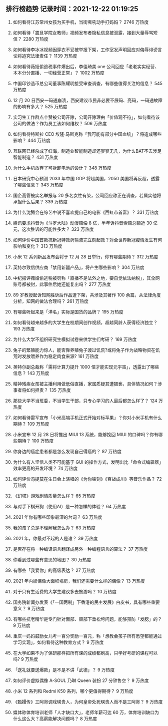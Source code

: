 
## 排行榜趋势 记录时间：2021-12-22 01:19:25
  
  1. 如何看待江苏常州女孩为买手机，当街嘶吼动手打妈妈？ 2746 万热度
    
  2. 如何看待「震旦学院女教师」视频发布者隐私信息被泄露，接到大量辱骂短信？ 2280 万热度
    
  3. 如何看待李冰冰视频因穿衣不妥被举报下架，工作室发声明回应对侮辱诽谤言论将追究法律责任？ 1139 万热度
    
  4. 如何看待薇娅偷逃税事件爆出后，李佳琦美 one 公司回应「老老实实经营、本本分分直播、一切经营正常」？ 1002 万热度
    
  5. 中国印钞造币总公司董事陈耀明接受审查调查，有哪些值得关注的信息？ 545 万热度
    
  6. 12 月 20 日西安一码通崩溃，西安建议市民非必要不展码、亮码，一码通故障的影响有多大？ 525 万热度
    
  7. 实习生工作群点个赞被公司开除，公司开除理由「价值观不符」，如何看待该公司的做法？作为员工该如何维权？ 506 万热度
    
  8. 如何看待特斯拉 CEO 埃隆·马斯克称「我可能有部分中国血统」？将造成哪些影响？ 444 万热度
    
  9. 互联网已经杀成了红海，制造业智能制造却还寥寥无几，为什么BAT不去涉足智能制造？ 431 万热度
    
  10. 为什么手机放弃了可拆卸电池的设计？ 348 万热度
    
  11. 日本研究中心预测 2033 年中国 GDP 将超美国，2050 美国将再反超，透露了哪些信息？ 343 万热度
    
  12. 国企高管被实名举报与 20 多名女性有染，公司回应称正在调查，若属实他将承担什么后果？ 339 万热度
    
  13. 为什么沈腾会在综艺中说不喜欢提自己的电影《西虹市首富》？ 331 万热度
    
  14. 腾讯要求抖音为《斗罗大陆》动漫赔偿 8 亿，半年诉抖音索赔总额近 30 亿元，这次胜诉的可能性多大？ 323 万热度
    
  15. 如何评价中国首款抗新冠特效药输液完立刻起效？对全世界新冠疫情发生有何影响和变化？ 313 万热度
    
  16. 小米 12 系列新品发布会将于 12 月 28 日举行，你有哪些期待？ 312 万热度
    
  17. 英特尔致信供应商「禁用新疆产品」，将产生哪些影响？ 304 万热度
    
  18. 中纪报评薇娅偷逃税被罚称「直播不是法外之地，要自觉依法纳税」，其全网账号都被封，此事件后她还能复出吗？ 277 万热度
    
  19. 89 岁教授起诉知网胜诉后作品遭下架，共涉及其著作 100 余篇，从法律角度分析，知网的做法合理吗？ 261 万热度
    
  20. 有哪些听起来是「洋名」实际是国货的品牌？ 195 万热度
    
  21. 如何看待越来越多的大学生在校期间创作视频，超越同龄人获得经济独立？ 193 万热度
    
  22. 为什么大学不组织研究生模拟试卷来供学生们考研？ 169 万热度
    
  23. 兔子的繁殖能力惊人，能否靠养殖兔子渡过饥荒?或将兔子作为战略物资在饥荒时发放喂养作为稳定肉食来源? 161 万热度
    
  24. 英特尔副总裁称「需将计算力提升 1000 倍才能实现元宇宙」，透露出了哪些信息？ 143 万热度
    
  25. 精神残疾女孩被主播利用做低俗直播，家属质疑其遭猥亵，具体情况如何？涉事者将如何担责？ 135 万热度
    
  26. 那些大学不当班委，不当学生干部，只专心学习的人最后都怎么样了？ 124 万热度
    
  27. 如何看待雷军宣布「小米高端手机正式开始对标苹果」？你对小米手机有什么期待？ 109 万热度
    
  28. 小米宣布 12 月 28 日将推出 MIUI 13 系统，能够挽回 MIUI 的口碑吗？你有哪些期待？ 100 万热度
    
  29. 你身边的癌症患者都是怎么发现自己得癌的？ 87 万热度
    
  30. 为什么有人坚信人类不可能基于 GUI 的操作方式，发明出比「命令式编辑器」效率更高的开发环境？ 74 万热度
    
  31. 如何评价冯提莫在生日会上演唱的《为你铭刻》《百战成川》等音乐作品？ 72 万热度
    
  32. 《幻塔》游戏剧情质量怎么样？ 65 万热度
    
  33. 与对手下棋开狗（使用AI）是一种怎样的体验？ 64 万热度
    
  34. 2021 年你有哪些印象最深的台词？ 63 万热度
    
  35. 我的孩子总是不理解我怎么办？ 63 万热度
    
  36. 2021 年，你最对不起的人是谁？ 39 万热度
    
  37. 是否存在将一种编译语言翻译成另外一种编程语言的算法？ 37 万热度
    
  38. 你看到过哪些有意思的地图？ 30 万热度
    
  39. 有哪些「我爱你」的高级表达？ 27 万热度
    
  40. 2021 年内娱偶像大面积塌房，我们还需要什么样的偶像？ 13 万热度
    
  41. 对于只有生活费的大学生建议多去旅游吗？ 10 万热度
    
  42. 国务院新闻办发表《「一国两制」下香港的民主发展》白皮书，具有哪些重要意义？ 9 万热度
    
  43. 有哪些抗老精华是专门针对面部、颈部下垂松垮问题，能够预防「发腮」的？ 9 万热度
    
  44. 重庆一妈妈鼓励女儿考一百分奖励一百元，称「想教会孩子所有愿望都能通过学习实现」，如何看待这种教育方式？ 9 万热度
    
  45. 在大学如果不为了保研那样把所有课的成绩都刷高，只学好考研的课程可以吗? 9 万热度
    
  46. 「送礼就要送爆款」是不是不讲「武德」？ 9 万热度
    
  47. 如何评价虚拟偶像 A-SOUL 乃琳 Queen 装扮 27 分钟售空？ 9 万热度
    
  48. 小米 12 系列和 Redmi K50 系列，哪个更值得期待？ 9 万热度
    
  49. 《甄嬛传》三阿哥调戏瑛贵人，为何皇帝处死瑛贵人而不是三阿哥？ 9 万热度
    
  50. 媒体称体育培训老师「人才缺口大」，老师年薪可达 60 万，体育培训缺口为什么这么大？高薪能解决问题吗？ 8 万热度
    